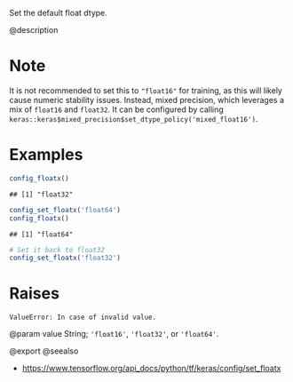 Set the default float dtype.

@description

# Note
It is not recommended to set this to `"float16"` for training,
as this will likely cause numeric stability issues.
Instead, mixed precision, which leverages
a mix of `float16` and `float32`. It can be configured by calling
`keras::keras$mixed_precision$set_dtype_policy('mixed_float16')`.

# Examples

```r
config_floatx()
```

```
## [1] "float32"
```


```r
config_set_floatx('float64')
config_floatx()
```

```
## [1] "float64"
```


```r
# Set it back to float32
config_set_floatx('float32')
```

# Raises
    ValueError: In case of invalid value.

@param value String; `'float16'`, `'float32'`, or `'float64'`.

@export
@seealso
+ <https://www.tensorflow.org/api_docs/python/tf/keras/config/set_floatx>
